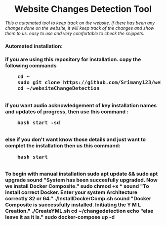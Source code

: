 <h1 align="center">Website Changes Detection Tool</h1>
<i>This a automated tool to keep track on the website. if there has been any changes done on the website, it will keep track of the changes and show them to us. easy to use and very comfortable to check the snippets.</i>

<h3>Automated installation:<h3>
if you are using this repository for installation. copy the following commands
<div>
  <pre>
    cd ~
    sudo git clone https://github.com/Srimany123/websiteChangeDetection.git
    cd ~/websiteChangeDetection
   </pre>
  if you want audio acknowledgement of key installation names and updates of progress, then use this command : 
  <pre>
    bash start -sd
  </pre>
  else if you don't want know those details and just want to complet the installation then us this command:
  <pre>
    bash start
  </pre>
</div>

To begin with manual installation
sudo apt update && sudo apt upgrade
sound "System has been succesfully upgraded. Now we install Docker Composite."
sudo chmod +x *
sound "To install correct Docker. Enter your system Architecture correctly 32 or 64."
./InstallDockerComp.sh
sound "Docker Composite is successfully installed. Initiating the Y M L Creation."
./CreateYML.sh
cd ~/changedetection
echo "else leave it as it is."
sudo docker-compose up -d
